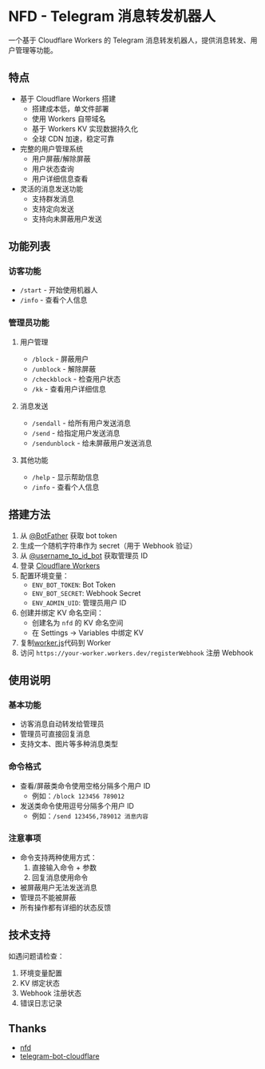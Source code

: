 # NFD - Telegram 消息转发机器人

一个基于 Cloudflare Workers 的 Telegram 消息转发机器人，提供消息转发、用户管理等功能。

## 特点

- 基于 Cloudflare Workers 搭建
  - 搭建成本低，单文件部署
  - 使用 Workers 自带域名
  - 基于 Workers KV 实现数据持久化
  - 全球 CDN 加速，稳定可靠
- 完整的用户管理系统
  - 用户屏蔽/解除屏蔽
  - 用户状态查询
  - 用户详细信息查看
- 灵活的消息发送功能
  - 支持群发消息
  - 支持定向发送
  - 支持向未屏蔽用户发送

## 功能列表

### 访客功能
- `/start` - 开始使用机器人
- `/info` - 查看个人信息

### 管理员功能
1. 用户管理
   - `/block` - 屏蔽用户
   - `/unblock` - 解除屏蔽
   - `/checkblock` - 检查用户状态
   - `/kk` - 查看用户详细信息

2. 消息发送
   - `/sendall` - 给所有用户发送消息
   - `/send` - 给指定用户发送消息
   - `/sendunblock` - 给未屏蔽用户发送消息

3. 其他功能
   - `/help` - 显示帮助信息
   - `/info` - 查看个人信息

## 搭建方法

1. 从 [@BotFather](https://t.me/BotFather) 获取 bot token
2. 生成一个随机字符串作为 secret（用于 Webhook 验证）
3. 从 [@username_to_id_bot](https://t.me/username_to_id_bot) 获取管理员 ID
4. 登录 [Cloudflare Workers](https://workers.cloudflare.com/)
5. 配置环境变量：
   - `ENV_BOT_TOKEN`: Bot Token
   - `ENV_BOT_SECRET`: Webhook Secret
   - `ENV_ADMIN_UID`: 管理员用户 ID
6. 创建并绑定 KV 命名空间：
   - 创建名为 `nfd` 的 KV 命名空间
   - 在 Settings -> Variables 中绑定 KV
7. 复制[worker.js](./src/worker.js)代码到 Worker
8. 访问 `https://your-worker.workers.dev/registerWebhook` 注册 Webhook

## 使用说明

### 基本功能
- 访客消息自动转发给管理员
- 管理员可直接回复消息
- 支持文本、图片等多种消息类型

### 命令格式
- 查看/屏蔽类命令使用空格分隔多个用户 ID
  - 例如：`/block 123456 789012`
- 发送类命令使用逗号分隔多个用户 ID
  - 例如：`/send 123456,789012 消息内容`

### 注意事项
- 命令支持两种使用方式：
  1. 直接输入命令 + 参数
  2. 回复消息使用命令
- 被屏蔽用户无法发送消息
- 管理员不能被屏蔽
- 所有操作都有详细的状态反馈

## 技术支持

如遇问题请检查：
1. 环境变量配置
2. KV 绑定状态
3. Webhook 注册状态
4. 错误日志记录

## Thanks
- [nfd](https://github.com/LloydAsp/nfd)
- [telegram-bot-cloudflare](https://github.com/cvzi/telegram-bot-cloudflare)
